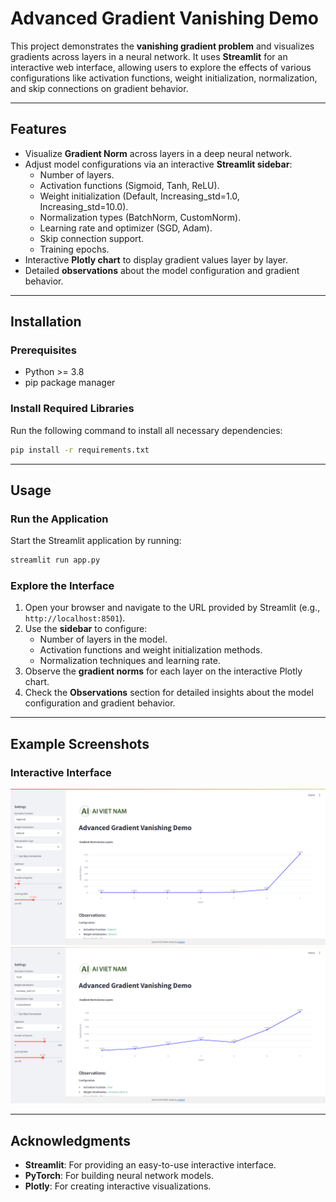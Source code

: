 # Advanced Gradient Vanishing Demo

This project demonstrates the **vanishing gradient problem** and visualizes gradients across layers in a neural network. It uses **Streamlit** for an interactive web interface, allowing users to explore the effects of various configurations like activation functions, weight initialization, normalization, and skip connections on gradient behavior.

---

## Features

- Visualize **Gradient Norm** across layers in a deep neural network.
- Adjust model configurations via an interactive **Streamlit sidebar**:
  - Number of layers.
  - Activation functions (Sigmoid, Tanh, ReLU).
  - Weight initialization (Default, Increasing_std=1.0, Increasing_std=10.0).
  - Normalization types (BatchNorm, CustomNorm).
  - Learning rate and optimizer (SGD, Adam).
  - Skip connection support.
  - Training epochs.
- Interactive **Plotly chart** to display gradient values layer by layer.
- Detailed **observations** about the model configuration and gradient behavior.

---

## Installation

### Prerequisites
- Python >= 3.8
- pip package manager

### Install Required Libraries
Run the following command to install all necessary dependencies:
```bash
pip install -r requirements.txt
```

---

## Usage

### Run the Application
Start the Streamlit application by running:
```bash
streamlit run app.py
```

### Explore the Interface
1. Open your browser and navigate to the URL provided by Streamlit (e.g., `http://localhost:8501`).
2. Use the **sidebar** to configure:
   - Number of layers in the model.
   - Activation functions and weight initialization methods.
   - Normalization techniques and learning rate.
3. Observe the **gradient norms** for each layer on the interactive Plotly chart.
4. Check the **Observations** section for detailed insights about the model configuration and gradient behavior.

---

## Example Screenshots

### Interactive Interface
![Streamlit Interface](static/ex1.png)
![Streamlit Interface](static/ex2.png)

---

## Acknowledgments

- **Streamlit**: For providing an easy-to-use interactive interface.
- **PyTorch**: For building neural network models.
- **Plotly**: For creating interactive visualizations.

